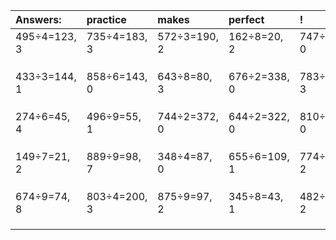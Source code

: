 | Answers: | practice | makes | perfect | ! |
| :--- | :--- | :--- | :--- | :--- |
| 495÷4=123, 3 | 735÷4=183, 3 | 572÷3=190, 2 | 162÷8=20, 2 | 747÷3=249, 0 | 
|   |   |   |   |   | 
|   |   |   |   |   | 
|   |   |   |   |   | 
| 433÷3=144, 1 | 858÷6=143, 0 | 643÷8=80, 3 | 676÷2=338, 0 | 783÷6=130, 3 | 
|   |   |   |   |   | 
|   |   |   |   |   | 
|   |   |   |   |   | 
| 274÷6=45, 4 | 496÷9=55, 1 | 744÷2=372, 0 | 644÷2=322, 0 | 810÷6=135, 0 | 
|   |   |   |   |   | 
|   |   |   |   |   | 
|   |   |   |   |   | 
| 149÷7=21, 2 | 889÷9=98, 7 | 348÷4=87, 0 | 655÷6=109, 1 | 774÷4=193, 2 | 
|   |   |   |   |   | 
|   |   |   |   |   | 
|   |   |   |   |   | 
| 674÷9=74, 8 | 803÷4=200, 3 | 875÷9=97, 2 | 345÷8=43, 1 | 482÷8=60, 2 | 
|   |   |   |   |   | 
|   |   |   |   |   | 
|   |   |   |   |   | 
